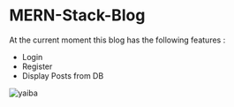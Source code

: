 # MERN-Stack-Blog

At the current moment this blog has the following features :
- Login
- Register
- Display Posts from DB 

![yaiba](https://user-images.githubusercontent.com/61979889/123173694-a773f500-d487-11eb-99f9-89fad44b39d1.PNG)
